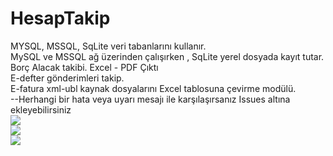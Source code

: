 # HesapTakip
MYSQL, MSSQL, SqLite veri tabanlarını kullanır. <br>
MySQL ve MSSQL ağ üzerinden çalışırken , SqLite yerel dosyada kayıt tutar. <br>
Borç Alacak takibi. Excel - PDF Çıktı<br>
E-defter gönderimleri takip. <br>
E-fatura xml-ubl kaynak dosyalarını Excel tablosuna çevirme modülü. <br>
--Herhangi bir hata veya uyarı mesajı ile karşılaşırsanız Issues altına ekleyebilirsiniz<br>
<img src="https://i.imgur.com/ptMd70r.png"><br>
<img src="https://i.imgur.com/hzeOXfa.png"><br>
<img src="https://i.imgur.com/qGdZBG2.png"><br>
